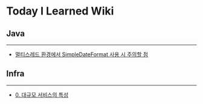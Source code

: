 # Today I Learned Wiki
## Java
---
- [멀티스레드 환경에서 SimpleDateFormat 사용 시 주의할 점](https://github.com/eia51/TIL/blob/main/Java/caution_of_using_sdf_at_multi_thread.md)
  
## Infra
---
- [0. 대규모 서비스의 특성](https://github.com/eia51/TIL/blob/main/Infra/0_feature_of_large_scale_server.md)
